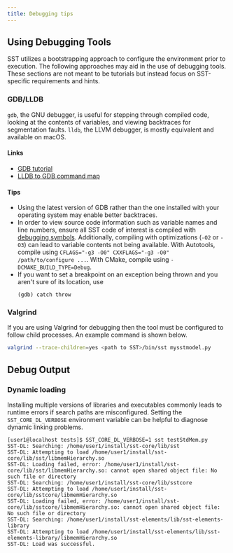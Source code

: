 ```yaml
---
title: Debugging tips
---
```


## Using Debugging Tools

SST utilizes a bootstrapping approach to configure the environment prior to execution.
The following approaches may aid in the use of debugging tools.
These sections are not meant to be tutorials but instead focus on SST-specific requirements and hints.

### GDB/LLDB

`gdb`, the GNU debugger, is useful for stepping through compiled code, looking at the contents of variables,
and viewing backtraces for segmentation faults.
`lldb`, the LLVM debugger, is mostly equivalent and available on macOS.

#### Links

- [GDB tutorial](https://developers.redhat.com/blog/2021/04/30/the-gdb-developers-gnu-debugger-tutorial-part-1-getting-started-with-the-debugger)
- [LLDB to GDB command map](https://lldb.llvm.org/use/map.html)

#### Tips

- Using the latest version of GDB rather than the one installed with your operating system may enable better backtraces.
- In order to view source code information such as variable names and line numbers, ensure all SST code of interest is compiled with [debugging symbols](https://en.wikipedia.org/wiki/Debug_symbol). Additionally, compiling with optimizations (`-O2` or `-O3`) can lead to variable contents not being available. With Autotools, compile using `CFLAGS="-g3 -O0" CXXFLAGS="-g3 -O0" /path/to/configure ...`. With CMake, compile using `-DCMAKE_BUILD_TYPE=Debug`.
- If you want to set a breakpoint on an exception being thrown and you aren't sure of its location, use
   ```
   (gdb) catch throw
   ```

### Valgrind

If you are using Valgrind for debugging then the tool must be configured to follow child processes.
An example command is shown below.

```bash
valgrind --trace-children=yes <path to SST>/bin/sst mysstmodel.py
```

## Debug Output

### Dynamic loading

Installing multiple versions of libraries and executables commonly leads to runtime errors if search paths are misconfigured.
Setting the `SST_CORE_DL_VERBOSE` environment variable can be helpful to diagnose dynamic linking problems.
```
[user1@localhost tests]$ SST_CORE_DL_VERBOSE=1 sst testStdMem.py
SST-DL: Searching: /home/user1/install/sst-core/lib/sst
SST-DL: Attempting to load /home/user1/install/sst-core/lib/sst/libmemHierarchy.so
SST-DL: Loading failed, error: /home/user1/install/sst-core/lib/sst/libmemHierarchy.so: cannot open shared object file: No such file or directory
SST-DL: Searching: /home/user1/install/sst-core/lib/sstcore
SST-DL: Attempting to load /home/user1/install/sst-core/lib/sstcore/libmemHierarchy.so
SST-DL: Loading failed, error: /home/user1/install/sst-core/lib/sstcore/libmemHierarchy.so: cannot open shared object file: No such file or directory
SST-DL: Searching: /home/user1/install/sst-elements/lib/sst-elements-library
SST-DL: Attempting to load /home/user1/install/sst-elements/lib/sst-elements-library/libmemHierarchy.so
SST-DL: Load was successful.
```
